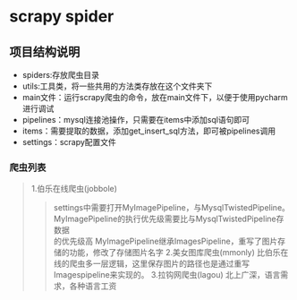 # scrapy spider
## 项目结构说明
- spiders:存放爬虫目录
- utils:工具类，将一些共用的方法类存放在这个文件夹下
- main文件：运行scrapy爬虫的命令，放在main文件下，以便于使用pycharm进行调试
- pipelines：mysql连接池操作，只需要在items中添加sql语句即可
- items：需要提取的数据，添加get_insert_sql方法，即可被pipelines调用
- settings：scrapy配置文件
### 爬虫列表
>1.伯乐在线爬虫(jobbole)
>>settings中需要打开MyImagePipeline，与MysqlTwistedPipeline。MyImagePipeline的执行优先级需要比与MysqlTwistedPipeline存数据  
的优先级高
>>MyImagePipeline继承ImagesPipeline，重写了图片存储的功能，修改了存储图片名字
>2.美女图库爬虫(mmonly)
>>比伯乐在线的爬虫多一层逻辑，这里保存图片的路径也是通过重写Imagespipeline来实现的。
>3.拉钩网爬虫(lagou)
>>北上广深，语言需求，各种语言工资


